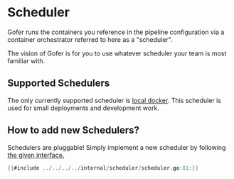 # Scheduler

Gofer runs the containers you reference in the pipeline configuration via a container orchestrator referred to here as a "scheduler".

The vision of Gofer is for you to use whatever scheduler your team is most familiar with.

## Supported Schedulers

The only currently supported scheduler is [local docker](docker/overview). This scheduler is used for small deployments
and development work.

## How to add new Schedulers?

Schedulers are pluggable! Simply implement a new scheduler by following [the given interface.](https://github.com/clintjedwards/gofer/blob/main/internal/scheduler/scheduler.go#L63)

```go
{{#include ../../../../internal/scheduler/scheduler.go:81:}}
```
